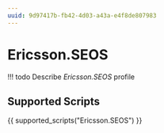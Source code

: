 ```yaml
---
uuid: 9d97417b-fb42-4d03-a43a-e4f8de807983
---
```



# Ericsson.SEOS


<!-- prettier-ignore -->
!!! todo
    Describe *Ericsson.SEOS* profile

## Supported Scripts

{{ supported_scripts("Ericsson.SEOS") }}
